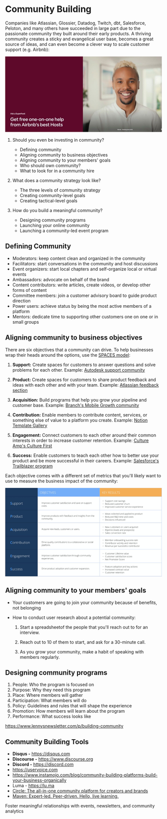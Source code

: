 # Community Building

Companies like Atlassian, Glossier, Datadog, Twitch, dbt, Salesforce, Peloton, and many others have succeeded in large part due to the passionate community they built around their early products. A thriving community creates a sticky and evangelical user base, becomes a great source of ideas, and can even become a clever way to scale customer support (e.g. Airbnb):

![image](../media/Community-Building-image1.jpg)

1. Should you even be investing in community?

   - Defining community
   - Aligning community to business objectives
   - Aligning community to your members' goals
   - Who should own community?
   - What to look for in a community hire

2. What does a community strategy look like?

   - The three levels of community strategy
   - Creating community-level goals
   - Creating tactical-level goals

3. How do you build a meaningful community?

   - Designing community programs
   - Launching your online community
   - Launching a community-led event program

## Defining Community

- Moderators: keep content clean and organized in the community
- Facilitators: start conversations in the community and host discussions
- Event organizers: start local chapters and self-organize local or virtual events
- Ambassadors: advocate on behalf of the brand
- Content contributors: write articles, create videos, or develop other forms of content
- Committee members: join a customer advisory board to guide product direction
- Power users: achieve status by being the most active members of a platform
- Mentors: dedicate time to supporting other customers one on one or in small groups

## Aligning community to business objectives

There are six objectives that a community can drive. To help businesses wrap their heads around the options, use the [SPACES model](https://cmxhub.com/the-spaces-model/):

1. **Support:** Create spaces for customers to answer questions and solve problems for each other. Example: [Autodesk support community](https://www.autodesk.com/community)

2. **Product:** Create spaces for customers to share product feedback and ideas with each other and with your team. Example: [Atlassian feedback section](https://community.atlassian.com/t5/Feedback-Announcements/ct-p/feedback-forum)

3. **Acquisition:** Build programs that help you grow your pipeline and customer base. Example: [Branch's Mobile Growth community](https://mobilegrowth.org/)

4. **Contribution:** Enable members to contribute content, services, or something else of value to a platform you create. Example: [Notion Template Gallery](https://www.notion.so/Notion-Community-04f306fbf59a413fae15f42e2a1ab029#8d82ce462ca742a8907941f2227a441f)

5. **Engagement:** Connect customers to each other around their common interests in order to increase customer retention. Example: [Culture Amp's Culture First](https://www.cultureamp.com/community)

6. **Success:** Enable customers to teach each other how to better use your product and be more successful in their careers. Example: [Salesforce's Trailblazer program](https://trailhead.salesforce.com/trailblazercommunity)

Each objective comes with a different set of metrics that you'll likely want to use to measure the business impact of the community:

![image](../media/Community-Building-image2.jpg)

## Aligning community to your members' goals

- Your customers are going to join your community because of benefits, not belonging
- How to conduct user research about a potential community:

    1. Start a spreadsheetof the people that you'll reach out to for an interview.

    2. Reach out to 10 of them to start, and ask for a 30-minute call.

    3. As you grow your community, make a habit of speaking with members regularly.

## Designing community programs

1. People: Who the program is focused on
2. Purpose: Why they need this program
3. Place: Where members will gather
4. Participation: What members will do
5. Policy: Guidelines and rules that will shape the experience
6. Promotion: How members will learn about the program
7. Performance: What success looks like

<https://www.lennysnewsletter.com/p/building-community>

## Community Building Tools

- **Disqus -** <https://disqus.com>
- **Discourse -** <https://www.discourse.org>
- **Discord -** <https://discord.com>
- <https://uservoice.com>
- <https://www.instamojo.com/blog/community-building-platforms-build-your-business-organically>
- Luma - <https://lu.ma>
- [Circle: The all-in-one community platform for creators and brands](https://circle.so/)
- [Maven: Expert-led. Peer-driven. Hello, live learning.](https://maven.com/)

Foster meaningful relationships with events, newsletters, and community analytics
